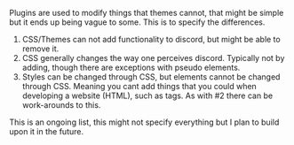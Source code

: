 Plugins are used to modify things that themes cannot, that might be simple but it ends up being vague to some. This is to specify the differences.

1) CSS/Themes can not add functionality to discord, but might be able to remove it.
2) CSS generally changes the way one perceives discord. Typically not by adding, though there are exceptions with pseudo elements.
3) Styles can be changed through CSS, but elements cannot be changed through CSS. Meaning you cant add things that you could when developing a website (HTML), such as tags. As with #2 there can be work-arounds to this.

This is an ongoing list, this might not specify everything but I plan to build upon it in the future.
